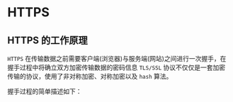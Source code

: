 # HTTPS

## HTTPS 的工作原理

`HTTPS` 在传输数据之前需要客户端(浏览器)与服务端(网站)之间进行一次握手，在握手过程中将确立双方加密传输数据的密码信息
`TLS/SSL` 协议不仅仅是一套加密传输的协议，使用了非对称加密、对称加密以及 `hash` 算法。

握手过程的简单描述如下：